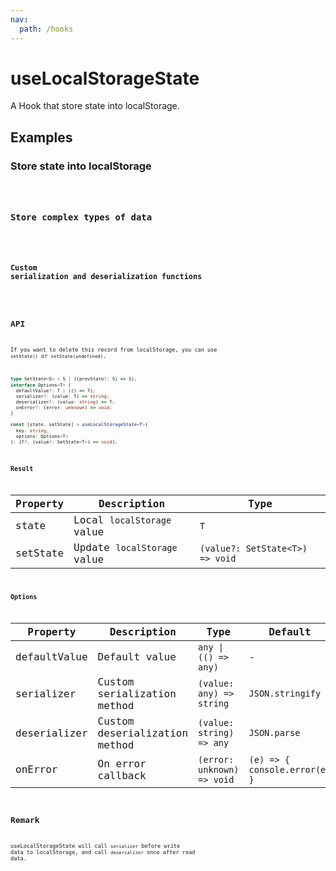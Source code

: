 ```yaml
---
nav:
  path: /hooks
---
```


# useLocalStorageState

A Hook that store state into localStorage.

## Examples

### Store state into localStorage

<code src="./demo/demo1.tsx" />

### Store complex types of data

<code src="./demo/demo2.tsx" />

### Custom serialization and deserialization functions

<code src="./demo/demo3.tsx" />

## API

If you want to delete this record from localStorage, you can use `setState()` or `setState(undefined)`.

```typescript
type SetState<S> = S | ((prevState?: S) => S);
interface Options<T> {
  defaultValue?: T | (() => T);
  serializer?: (value: T) => string;
  deserializer?: (value: string) => T;
  onError?: (error: unknown) => void;
}

const [state, setState] = useLocalStorageState<T>(
  key: string,
  options: Options<T>
): [T?, (value?: SetState<T>) => void];
```

### Result

| Property | Description                 | Type                            |
| -------- | --------------------------- | ------------------------------- |
| state    | Local `localStorage` value  | `T`                             |
| setState | Update `localStorage` value | `(value?: SetState<T>) => void` |

### Options

| Property     | Description                   | Type                       | Default                       |
| ------------ | ----------------------------- | -------------------------- | ----------------------------- |
| defaultValue | Default value                 | `any \| (() => any)`       | -                             |
| serializer   | Custom serialization method   | `(value: any) => string`   | `JSON.stringify`              |
| deserializer | Custom deserialization method | `(value: string) => any`   | `JSON.parse`                  |
| onError      | On error callback             | `(error: unknown) => void` | `(e) => { console.error(e) }` |

## Remark

useLocalStorageState will call `serializer` before write data to localStorage, and call `deserializer` once after read data.
